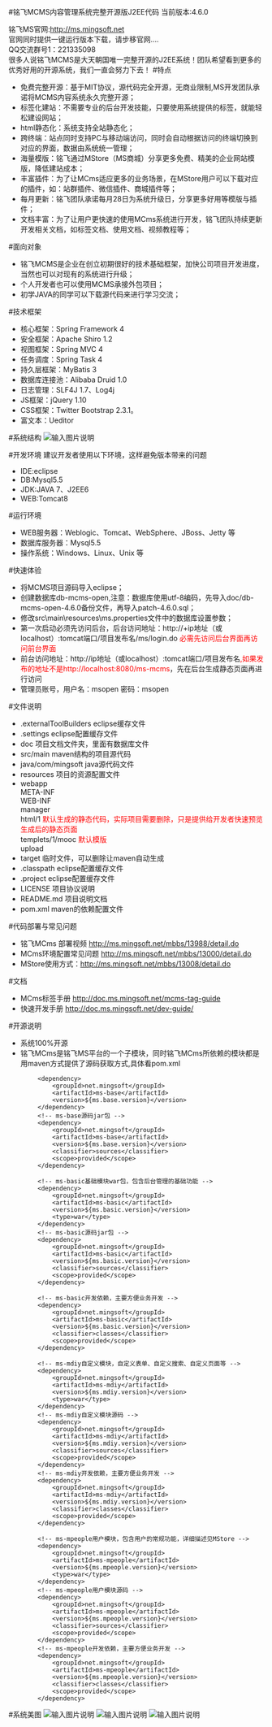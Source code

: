 #铭飞MCMS内容管理系统完整开源版J2EE代码
当前版本:4.6.0<br/>

铭飞MS官网:http://ms.mingsoft.net<br/>
官网同时提供一键运行版本下载，请步移官网....<br/>
QQ交流群号1：221335098<br/>
很多人说铭飞MCMS是大天朝国唯一完整开源的J2EE系统！团队希望看到更多的优秀好用的开源系统，我们一直会努力下去！
#特点 
* 免费完整开源：基于MIT协议，源代码完全开源，无商业限制,MS开发团队承诺将MCMS内容系统永久完整开源；<br/>
* 标签化建站：不需要专业的后台开发技能，只要使用系统提供的标签，就能轻松建设网站；<br/>
* html静态化：系统支持全站静态化；<br/>
* 跨终端：站点同时支持PC与移动端访问，同时会自动根据访问的终端切换到对应的界面，数据由系统统一管理；<br/>
* 海量模版：铭飞通过MStore（MS商城）分享更多免费、精美的企业网站模版，降低建站成本；<br/>
* 丰富插件：为了让MCms适应更多的业务场景，在MStore用户可以下载对应的插件，如：站群插件、微信插件、商城插件等；<br/>
* 每月更新：铭飞团队承诺每月28日为系统升级日，分享更多好用等模版与插件；<br/>
* 文档丰富：为了让用户更快速的使用MCms系统进行开发，铭飞团队持续更新开发相关文档，如标签文档、使用文档、视频教程等；<br/>

#面向对象
* 铭飞MCMS是企业在创立初期很好的技术基础框架，加快公司项目开发进度，当然也可以对现有的系统进行升级；
* 个人开发者也可以使用MCMS承接外包项目；
* 初学JAVA的同学可以下载源代码来进行学习交流；

#技术框架
* 核心框架：Spring Framework 4
* 安全框架：Apache Shiro 1.2
* 视图框架：Spring MVC 4
* 任务调度：Spring Task 4
* 持久层框架：MyBatis 3
* 数据库连接池：Alibaba Druid 1.0
* 日志管理：SLF4J 1.7、Log4j
* JS框架：jQuery 1.10
* CSS框架：Twitter Bootstrap 2.3.1。
* 富文本：Ueditor

#系统结构
![输入图片说明](http://git.oschina.net/uploads/images/2016/0504/145856_afbb9ca3_542665.jpeg "在这里输入图片标题")

#开发环境
建议开发者使用以下环境，这样避免版本带来的问题
* IDE:eclipse
* DB:Mysql5.5
* JDK:JAVA 7、J2EE6
* WEB:Tomcat8

#运行环境
* WEB服务器：Weblogic、Tomcat、WebSphere、JBoss、Jetty 等
* 数据库服务器：Mysql5.5
* 操作系统：Windows、Linux、Unix 等


#快速体验
* 将MCMS项目源码导入eclipse；
* 创建数据库db-mcms-open,注意：数据库使用utf-8编码，先导入doc/db-mcms-open-4.6.0备份文件，再导入patch-4.6.0.sql；
* 修改src\main\resources\ms.properties文件中的数据库设置参数；
* 第一次启动必须先访问后台，后台访问地址：http://+ip地址（或localhost）:tomcat端口/项目发布名/ms/login.do <font color="red">必需先访问后台界面再访问前台界面</font>
* 前台访问地址：http://ip地址（或localhost）:tomcat端口/项目发布名<font color="red">,如果发布的地址不是http://localhost:8080/ms-mcms</font>，先在后台生成静态页面再进行访问
* 管理员账号，用户名：msopen 密码：msopen

#文件说明 
* .externalToolBuilders eclipse缓存文件
* .settings  eclipse配置缓存文件
* doc  项目文档文件夹，里面有数据库文件
* src/main maven结构的项目源代码  
* java/com/mingsoft java源代码文件
* resources 项目的资源配置文件
* webapp<br/>
   	 META-INF <br/>
	 WEB-INF <br/>
	 	 manager <br/>
	 html/1 <font color="red">默认生成的静态代码，实际项目需要删除，只是提供给开发者快速预览生成后的静态页面</font><br/>
	 templets/1/mooc  <font color="red">默认模版</font><br/>
	 upload  <br/>
*   target  临时文件，可以删除让maven自动生成
* .classpath eclipse配置缓存文件
* .project  eclipse配置缓存文件
* LICENSE 项目协议说明
* README.md 项目说明文档
* pom.xml maven的依赖配置文件

#代码部署与常见问题
* 铭飞MCms 部署视频 http://ms.mingsoft.net/mbbs/13988/detail.do
* MCms环境配置常见问题  http://ms.mingsoft.net/mbbs/13000/detail.do
* MStore使用方式：http://ms.mingsoft.net/mbbs/13008/detail.do

#文档
* MCms标签手册 http://doc.ms.mingsoft.net/mcms-tag-guide
* 快速开发手册 http://doc.ms.mingsoft.net/dev-guide/


#开源说明
* 系统100%开源
* 铭飞MCms是铭飞MS平台的一个子模块，同时铭飞MCms所依赖的模块都是用maven方式提供了源码获取方式,具体看pom.xml

```
		<dependency>
			<groupId>net.mingsoft</groupId>
			<artifactId>ms-base</artifactId>
			<version>${ms.base.version}</version>
		</dependency>
		<!-- ms-base源码jar包 -->
		<dependency>
			<groupId>net.mingsoft</groupId>
			<artifactId>ms-base</artifactId>
			<version>${ms.base.version}</version>
			<classifier>sources</classifier>
			<scope>provided</scope>
		</dependency>

		<!-- ms-basic基础模块war包，包含后台管理的基础功能 -->
		<dependency>
			<groupId>net.mingsoft</groupId>
			<artifactId>ms-basic</artifactId>
			<version>${ms.basic.version}</version>
			<type>war</type>
		</dependency>
		<!-- ms-basic源码jar包 -->
		<dependency>
			<groupId>net.mingsoft</groupId>
			<artifactId>ms-basic</artifactId>
			<version>${ms.basic.version}</version>
			<classifier>sources</classifier>
			<scope>provided</scope>
		</dependency>

		<!-- ms-basic开发依赖，主要方便业务开发 -->
		<dependency>
			<groupId>net.mingsoft</groupId>
			<artifactId>ms-basic</artifactId>
			<version>${ms.basic.version}</version>
			<classifier>classes</classifier>
			<scope>provided</scope>
		</dependency>

		<!-- ms-mdiy自定义模块，自定义表单、自定义搜索、自定义页面等 -->
		<dependency>
			<groupId>net.mingsoft</groupId>
			<artifactId>ms-mdiy</artifactId>
			<version>${ms.mdiy.version}</version>
			<type>war</type>
		</dependency>
		<!-- ms-mdiy自定义模块源码 -->
		<dependency>
			<groupId>net.mingsoft</groupId>
			<artifactId>ms-mdiy</artifactId>
			<version>${ms.mdiy.version}</version>
			<classifier>sources</classifier>
			<scope>provided</scope>
		</dependency>
		<!-- ms-mdiy开发依赖，主要方便业务开发 -->
		<dependency>
			<groupId>net.mingsoft</groupId>
			<artifactId>ms-mdiy</artifactId>
			<version>${ms.mdiy.version}</version>
			<classifier>classes</classifier>
			<scope>provided</scope>
		</dependency>

		<!-- ms-mpeople用户模块，包含用户的常规功能，详细描述见MStore -->
		<dependency>
			<groupId>net.mingsoft</groupId>
			<artifactId>ms-mpeople</artifactId>
			<version>${ms.mpeople.version}</version>
			<type>war</type>
		</dependency>
		<!-- ms-mpeople用户模块源码 -->
		<dependency>
			<groupId>net.mingsoft</groupId>
			<artifactId>ms-mpeople</artifactId>
			<version>${ms.mpeople.version}</version>
			<classifier>sources</classifier>
			<scope>provided</scope>
		</dependency>
		<!-- ms-mpeople开发依赖，主要方便业务开发 -->
		<dependency>
			<groupId>net.mingsoft</groupId>
			<artifactId>ms-mpeople</artifactId>
			<version>${ms.mpeople.version}</version>
			<classifier>classes</classifier>
			<scope>provided</scope>
		</dependency>
```
#系统美图
![输入图片说明](http://git.oschina.net/uploads/images/2015/1029/110523_6727b755_542665.jpeg "铭飞模版商城，模版商城")
![输入图片说明](http://git.oschina.net/uploads/images/2015/1108/143215_21e5f30a_542665.png "铭飞模版商城，插件商城")
![输入图片说明](http://git.oschina.net/uploads/images/2015/1029/105109_bf9db869_542665.png "铭飞内容管理系统后台演示")
